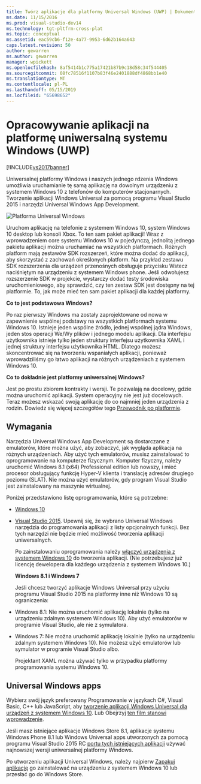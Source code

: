 ```yaml
---
title: Twórz aplikacje dla platformy Universal Windows (UWP) | Dokumentacja firmy Microsoft
ms.date: 11/15/2016
ms.prod: visual-studio-dev14
ms.technology: tgt-pltfrm-cross-plat
ms.topic: conceptual
ms.assetid: eac59cb6-f12e-4a77-9953-6d62b164a643
caps.latest.revision: 50
author: gewarren
ms.author: gewarren
manager: wpickett
ms.openlocfilehash: 8af5414b1c775a17421b87b9c18d58c34f544405
ms.sourcegitcommit: 08fc78516f1107b83f46e2401888df4868bb1e40
ms.translationtype: MT
ms.contentlocale: pl-PL
ms.lasthandoff: 05/15/2019
ms.locfileid: "65698652"
---
```

# <a name="develop-apps-for-the-universal-windows-platform-uwp"></a>Opracowywanie aplikacji na platformę uniwersalną systemu Windows (UWP)
[!INCLUDE[vs2017banner](../includes/vs2017banner.md)]

Uniwersalnej platformy Windows i naszych jednego rdzenia Windows umożliwia uruchamianie tę samą aplikację na dowolnym urządzeniu z systemem Windows 10 z telefonów do komputerów stacjonarnych. Tworzenie aplikacji Windows Universal za pomocą programu Visual Studio 2015 i narzędzi Universal Windows App Development.  
  
 ![Platforma Universal Windows](../cross-platform/media/uwp-coreextensions.png "UWP_CoreExtensions")  
  
 Uruchom aplikację na telefonie z systemem Windows 10, system Windows 10 desktop lub konsoli Xbox. To ten sam pakiet aplikacji! Wraz z wprowadzeniem core systemu Windows 10 w pojedynczą, jednolitą jednego pakietu aplikacji można uruchamiać na wszystkich platformach. Różnych platform mają zestawów SDK rozszerzeń, które można dodać do aplikacji, aby skorzystać z zachowań określonych platform. Na przykład zestawu SDK rozszerzenia dla urządzeń przenośnych obsługuje przycisku Wstecz naciśniętym na urządzeniu z systemem Windows phone. Jeśli odwołujesz rozszerzenie SDK w projekcie, wystarczy dodać testy środowiska uruchomieniowego, aby sprawdzić, czy ten zestaw SDK jest dostępny na tej platformie. To, jak może mieć ten sam pakiet aplikacji dla każdej platformy.  
  
 **Co to jest podstawowa Windows?**  
  
 Po raz pierwszy Windows ma zostały zaprojektowane od nowa w zapewnienie wspólnej podstawy na wszystkich platformach systemu Windows 10. Istnieje jeden wspólne źródło, jednej wspólnej jądra Windows, jeden stos operacji We/Wy plików i jednego modelu aplikacji. Dla interfejsu użytkownika istnieje tylko jeden struktury interfejsu użytkownika XAML i jednej struktury interfejsu użytkownika HTML. Dlatego możesz skoncentrować się na tworzeniu wspaniałych aplikacji, ponieważ wprowadziliśmy go łatwo aplikacji na różnych urządzeniach z systemem Windows 10.  
  
 **Co to dokładnie jest platformy uniwersalnej Windows?**  
  
 Jest po prostu zbiorem kontrakty i wersji. Te pozwalają na docelowy, gdzie można uruchomić aplikacji. System operacyjny nie jest już docelowych. Teraz możesz wskazać swoją aplikację do co najmniej jeden urządzenia z rodzin. Dowiedz się więcej szczegółów tego [Przewodnik po platformie](https://msdn.microsoft.com/library/windows/apps/dn894631.aspx).  
  
## <a name="requirements"></a>Wymagania  
 Narzędzia Universal Windows App Development są dostarczane z emulatorów, które można użyć, aby zobaczyć, jak wygląda aplikacja na różnych urządzeniach. Aby użyć tych emulatorów, musisz zainstalować to oprogramowanie na komputerze fizycznym. Komputer fizyczny, należy uruchomić Windows 8.1 (x64) Professional edition lub nowszy, i mieć procesor obsługujący funkcję Hyper-V klienta i translację adresów drugiego poziomu (SLAT). Nie można użyć emulatorów, gdy program Visual Studio jest zainstalowany na maszynie wirtualnej.  
  
 Poniżej przedstawiono listę oprogramowania, które są potrzebne:  
  
- [Windows 10](http://windows.microsoft.com/windows/downloads)  
  
- [Visual Studio 2015](http://go.microsoft.com/fwlink/p/?LinkId=526725). Upewnij się, że wybrano Universal Windows narzędzia do programowania aplikacji z listy opcjonalnych funkcji. Bez tych narzędzi nie będzie mieć możliwość tworzenia aplikacji uniwersalnych.  
  
  Po zainstalowaniu oprogramowania należy [włączyć urządzenia z systemem Windows 10](https://msdn.microsoft.com/library/windows/apps/xaml/dn706236.aspx) do tworzenia aplikacji. (Nie potrzebujesz już licencję dewelopera dla każdego urządzenia z systemem Windows 10.)  
  
  **Windows 8.1 i Windows 7**  
  
  Jeśli chcesz tworzyć aplikacje Windows Universal przy użyciu programu Visual Studio 2015 na platformy inne niż Windows 10 są ograniczenia:  
  
- Windows 8.1: Nie można uruchomić aplikację lokalnie (tylko na urządzeniu zdalnym systemem Windows 10). Aby użyć emulatorów w programie Visual Studio, ale nie z symulatora.  
  
- Windows 7: Nie można uruchomić aplikację lokalnie (tylko na urządzeniu zdalnym systemem Windows 10). Nie możesz użyć emulatorów lub symulator w programie Visual Studio albo.  
  
  Projektant XAML można używać tylko w przypadku platformy programowania systemu Windows 10.  
  
## <a name="universal-windows-apps"></a>Universal Windows apps  
 Wybierz swój język preferowany Programowanie w językach C#, Visual Basic, C++ lub JavaScript, aby [tworzenie aplikacji Windows Universal dla urządzeń z systemem Windows 10](https://msdn.microsoft.com/library/windows/apps/xaml/dn609832.aspx#target_win10). Lub Obejrzyj [ten film stanowi wprowadzenie](http://channel9.msdn.com/Series/ConnectOn-Demand/229).  
  
 Jeśli masz istniejące aplikacje Windows Store 8.1, aplikacje systemu Windows Phone 8.1 lub Windows Universal apps utworzonych za pomocą programu Visual Studio 2015 RC [portu tych istniejących aplikacji](https://msdn.microsoft.com/library/windows/apps/xaml/mt238321.aspx) używać najnowszej wersji uniwersalnej platformy Windows.  
  
 Po utworzeniu aplikacji Universal Windows, należy najpierw [Zapakuj aplikację](https://msdn.microsoft.com/library/windows/apps/hh454036.aspx) go zainstalować na urządzeniu z systemem Windows 10 lub przesłać go do Windows Store.
